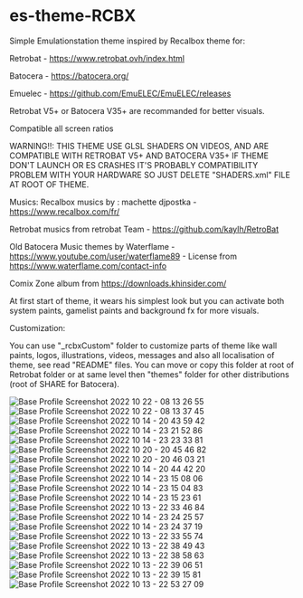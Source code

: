 # es-theme-RCBX

Simple Emulationstation theme inspired by Recalbox theme for: 

Retrobat - https://www.retrobat.ovh/index.html

Batocera - https://batocera.org/

Emuelec - https://github.com/EmuELEC/EmuELEC/releases

Retrobat V5+ or Batocera V35+ are recommanded for better visuals.

Compatible all screen ratios

WARNING!!: THIS THEME USE GLSL SHADERS ON VIDEOS, AND ARE COMPATIBLE WITH RETROBAT V5+ AND BATOCERA V35+
IF THEME DON'T LAUNCH OR ES CRASHES IT'S PROBABLY COMPATIBILITY PROBLEM WITH YOUR HARDWARE SO JUST
DELETE "SHADERS.xml" FILE AT ROOT OF THEME.

Musics:
Recalbox musics by : machette djpostka - https://www.recalbox.com/fr/

Retrobat musics from retrobat Team - https://github.com/kaylh/RetroBat

Old Batocera Music themes by Waterflame - https://www.youtube.com/user/waterflame89 - License from https://www.waterflame.com/contact-info

Comix Zone album from https://downloads.khinsider.com/

At first start of theme, it wears his simplest look but you can activate both system paints, gamelist paints and background fx for more visuals.

Customization:

You can use "_rcbxCustom" folder to customize parts of theme like wall paints, logos, illustrations, videos, messages and also all localisation of theme, see read "README" files.
You can move or copy this folder at root of Retrobat folder or at same level then "themes" folder for other distributions (root of SHARE for Batocera).

![Base Profile Screenshot 2022 10 22 - 08 13 26 55](https://user-images.githubusercontent.com/59354081/197323526-68b65930-f007-41ed-8eac-8210e217a22a.png)
![Base Profile Screenshot 2022 10 22 - 08 13 37 45](https://user-images.githubusercontent.com/59354081/197323530-43d26802-142c-4583-aa9e-2b9bee3dff51.png)
![Base Profile Screenshot 2022 10 14 - 20 43 59 42](https://user-images.githubusercontent.com/59354081/195944810-e344e681-7734-4007-baa3-1768e5f846fc.png)
![Base Profile Screenshot 2022 10 14 - 23 21 52 86](https://user-images.githubusercontent.com/59354081/195946595-58519b6a-41f0-4cbb-b283-10a38c22d71e.png)
![Base Profile Screenshot 2022 10 14 - 23 23 33 81](https://user-images.githubusercontent.com/59354081/195946600-689c1607-937e-4136-9547-a218d0288c48.png)
![Base Profile Screenshot 2022 10 20 - 20 45 46 82](https://user-images.githubusercontent.com/59354081/197032453-5b4cf23d-bcbf-44ea-a02d-e663ba4570b5.png)
![Base Profile Screenshot 2022 10 20 - 20 46 03 21](https://user-images.githubusercontent.com/59354081/197032464-e17333f7-7a50-455f-bd0f-f09f7456bac4.png)
![Base Profile Screenshot 2022 10 14 - 20 44 42 20](https://user-images.githubusercontent.com/59354081/195944890-6fc78cbb-4aa3-41ef-b70e-754d71374573.png)
![Base Profile Screenshot 2022 10 14 - 23 15 08 06](https://user-images.githubusercontent.com/59354081/195945286-fae6fc6a-bd7f-49d6-b342-4564796f595b.png)
![Base Profile Screenshot 2022 10 14 - 23 15 04 83](https://user-images.githubusercontent.com/59354081/195945244-1ae0ad2f-5d0e-4d1a-aefd-f08f87acecbf.png)
![Base Profile Screenshot 2022 10 14 - 23 15 23 61](https://user-images.githubusercontent.com/59354081/195945271-6ea2788d-cdd5-4da3-9f26-3354de514b2a.png)
![Base Profile Screenshot 2022 10 13 - 22 33 46 84](https://user-images.githubusercontent.com/59354081/195708473-65b76cfd-51b5-4ba5-bd1a-78d850e7520c.png)
![Base Profile Screenshot 2022 10 14 - 23 24 25 57](https://user-images.githubusercontent.com/59354081/195946620-0428c3d4-0af3-43f1-b38f-8d9e9647bd76.png)
![Base Profile Screenshot 2022 10 14 - 23 24 37 19](https://user-images.githubusercontent.com/59354081/195946625-6fcfd70a-7c5d-4230-8bbd-5aa017846043.png)
![Base Profile Screenshot 2022 10 13 - 22 33 55 74](https://user-images.githubusercontent.com/59354081/195708491-c57291a0-b687-41ff-aaf9-8b0d5312d3dc.png)
![Base Profile Screenshot 2022 10 13 - 22 38 49 43](https://user-images.githubusercontent.com/59354081/195708518-5417391c-2f00-46d0-8d8f-e147394d91f3.png)
![Base Profile Screenshot 2022 10 13 - 22 38 58 63](https://user-images.githubusercontent.com/59354081/195708547-d82f3017-cb0f-43fd-9557-dd9e67e12a8c.png)
![Base Profile Screenshot 2022 10 13 - 22 39 06 51](https://user-images.githubusercontent.com/59354081/195708557-ba87d7cc-fe76-4e87-b229-5f11bba8cc9a.png)
![Base Profile Screenshot 2022 10 13 - 22 39 15 81](https://user-images.githubusercontent.com/59354081/195708570-91122d89-8926-45c1-80fe-932a7e736e11.png)
![Base Profile Screenshot 2022 10 13 - 22 53 27 09](https://user-images.githubusercontent.com/59354081/195708584-78495453-a446-4006-90a7-898a56522304.png)
